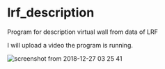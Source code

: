 # lrf_description

Program for description virtual wall from data of LRF

I will upload a video the program is running.

![screenshot from 2018-12-27 03 25 41](https://user-images.githubusercontent.com/33017096/50563293-fe892b00-0d5e-11e9-863c-e6f0869e6bb5.png)
